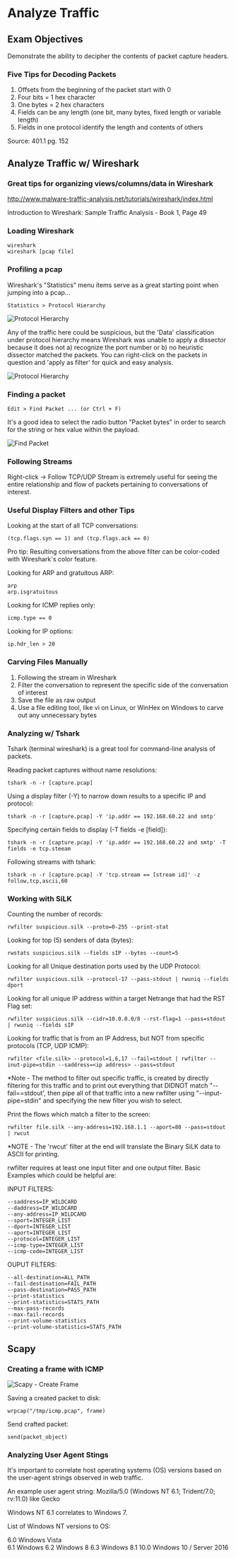 # Analyze Traffic

## Exam Objectives

Demonstrate the ability to decipher the contents of packet capture headers.

### Five Tips for Decoding Packets

1. Offsets from the beginning of the packet start with 0
2. Four bits = 1 hex character
3. One bytes = 2 hex characters
4. Fields can be any length (one bit, many bytes, fixed length or variable length)
5. Fields in one protocol identify the length and contents of others

Source: 401.1 pg. 152

## Analyze Traffic w/ Wireshark

### Great tips for organizing views/columns/data in Wireshark

http://www.malware-traffic-analysis.net/tutorials/wireshark/index.html

Introduction to Wireshark: Sample Traffic Analysis - Book 1, Page 49

### Loading Wireshark

```
wireshark
wireshark [pcap file]
```

### Profiling a pcap

Wireshark's "Statistics" menu items serve as a great starting point when jumping into a pcap...

```
Statistics > Protocol Hierarchy
```

![Protocol Hierarchy](../screenshots/analyze-traffic-wireshark-statistics.PNG?raw=true "Protocol Hierarchy")

Any of the traffic here could be suspicious, but the 'Data' classification under protocol hierarchy means Wireshark was unable to apply a dissector because it does not a) recognize the port number or b) no heuristic dissector matched the packets. You can right-click on the packets in question and 'apply as filter' for quick and easy analysis.

![Protocol Hierarchy](../screenshots/protocol_hiearchy_data_class.png?raw=true "Protocol Hierarchy - Data")

### Finding a packet

```
Edit > Find Packet ... (or Ctrl + F)
```

It's a good idea to select the radio button "Packet bytes" in order to search for the string or hex value within the payload.

![Find Packet](../screenshots/analyze-traffic-find-packet.PNG?raw=true "Find Packet")

### Following Streams

Right-click -> Follow TCP/UDP Stream is extremely useful for seeing the entire relationship and flow of packets pertaining to conversations of interest.

### Useful Display Filters and other Tips

Looking at the start of all TCP conversations:

```
(tcp.flags.syn == 1) and (tcp.flags.ack == 0)
```

Pro tip: Resulting conversations from the above filter can be color-coded with Wireshark's color feature.

Looking for ARP and gratuitous ARP:

```
arp
arp.isgratuitous
```

Looking for ICMP replies only:

```
icmp.type == 0
```

Looking for IP options:

```
ip.hdr_len > 20
```

### Carving Files Manually

1. Following the stream in Wireshark
2. Filter the conversation to represent the specific side of the conversation of interest
3. Save the file as raw output
4. Use a file editing tool, like vi on Linux, or WinHex on Windows to carve out any unnecessary bytes

### Analyzing w/ Tshark

Tshark (terminal wireshark) is a great tool for command-line analysis of packets.

Reading packet captures without name resolutions:

```
tshark -n -r [capture.pcap]
```

Using a display filter (-Y) to narrow down results to a specific IP and protocol:

```
tshark -n -r [capture.pcap] -Y 'ip.addr == 192.168.60.22 and smtp'
```

Specifying certain fields to display (-T fields -e [field]):

```
tshark -n -r [capture.pcap] -Y 'ip.addr == 192.168.60.22 and smtp' -T fields -e tcp.steeam
```

Following streams with tshark:

```
tshark -n -r [capture.pcap] -Y 'tcp.stream == [stream id]' -z follow,tcp,ascii,60
```

### Working with SiLK

Counting the number of records:

```
rwfilter suspicious.silk --proto=0-255 --print-stat
```

Looking for top (5) senders of data (bytes):

```
rwstats suspicious.silk --fields sIP --bytes --count=5
```

Looking for all Unique destination ports used by the UDP Protocol:
```
rwfilter suspicious.silk --protocol-17 --pass-stdout | rwuniq --fields dport
```

Looking for all unique IP address within a target Netrange that had the RST Flag set:
```
rwfilter suspicious.silk --cidr=10.0.0.0/8 --rst-flag=1 --pass=stdout | rwuniq --fields sIP
```

Looking for traffic that is from an IP Address, but NOT from specific protocols (TCP, UDP ICMP):
```
rwfilter <file.silk> --protocol=1,6,17 --fail=stdout | rwfilter --inut-pipe=stdin --saddress=<ip address> --pass=stdout
```
*Note - The method to filter out specific traffic, is created by directly filtering for this traffic and to print out everything that DIDNOT match "--fail==stdout', then pipe all of that traffic into a new rwfilter using "--input-pipe=stdin" and specifying the new filter you wish to select.


Print the flows which match a filter to the screen:
```
rwfilter file.silk --any-address=192.168.1.1 --aport=80 --pass=stdout | rwcut
```

*NOTE - The 'rwcut' filter at the end will translate the Binary SiLK data to ASCII for printing.

rwfilter requires at least one input filter and one output filter.
Basic Examples which could be helpful are:

INPUT FILTERS:
```
--saddress=IP_WILDCARD
--daddress=IP_WILDCARD
--any-address=IP_WILDCARD
--sport=INTEGER_LIST
--dport=INTEGER_LIST
--aport=INTEGER_LIST
--protocol=INTEGER_LIST
--icmp-type=INTEGER_LIST
--icmp-code=INTEGER_LIST
```
OUPUT FILTERS:
```
--all-destination=ALL_PATH
--fail-destination=FAIL_PATH
--pass-destination=PASS_PATH
--print-statistics
--print-statistics=STATS_PATH
--max-pass-records
--max-fail-records
--print-volume-statistics
--print-volume-statistics=STATS_PATH
```

## Scapy

### Creating a frame with ICMP

![Scapy - Create Frame](../screenshots/scapy-create-frame.PNG?raw=true "Scapy - Create Frame")

Saving a created packet to disk:

```
wrpcap("/tmp/icmp.pcap", frame)
```

Send crafted packet:

```
send(packet_object)
```

### Analyzing User Agent Stings

It's important to correlate host operating systems (OS) versions based on the user-agent strings observed in web traffic.

An example user agent string:
Mozilla/5.0 (Windows NT 6.1; Trident/7.0; rv:11.0) like Gecko

Windows NT 6.1 correlates to Windows 7.

List of Windows NT versions to OS:

6.0	Windows Vista	
6.1 Windows 
6.2	Windows 8
6.3	Windows 8.1
10.0 Windows 10 / Server 2016






